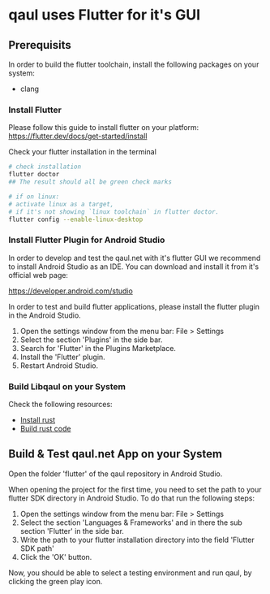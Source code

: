 # qaul uses Flutter for it's GUI

## Prerequisits

In order to build the flutter toolchain, install the following packages on your system:

* clang


### Install Flutter

Please follow this guide to install flutter on your platform:
<https://flutter.dev/docs/get-started/install>


Check your flutter installation in the terminal

```sh
# check installation
flutter doctor
## The result should all be green check marks

# if on linux:
# activate linux as a target, 
# if it's not showing `linux toolchain` in flutter doctor.
flutter config --enable-linux-desktop
```


### Install Flutter Plugin for Android Studio

In order to develop and test the qaul.net with it's flutter GUI we recommend to install Android Studio as an IDE.
You can download and install it from it's official web page:

<https://developer.android.com/studio>


In order to test and build flutter applications, please install the flutter plugin in the Android Studio.

1) Open the settings window from the menu bar: File > Settings
2) Select the section 'Plugins' in the side bar.
3) Search for 'Flutter' in the Plugins Marketplace.
4) Install the 'Flutter' plugin.
5) Restart Android Studio.



### Build Libqaul on your System

Check the following resources:

* [Install rust](qaul/rust/rust-install.md)
* [Build rust code](qaul/rust/rust-build.md)


## Build & Test qaul.net App on your System

Open the folder 'flutter' of the qaul repository in Android Studio.

When opening the project for the first time, you need to set the path to your flutter SDK directory in Android Studio.
To do that run the following steps:

1) Open the settings window from the menu bar: File > Settings
2) Select the section 'Languages & Frameworks' and in there the sub section 'Flutter' in the side bar.
3) Write the path to your flutter installation directory into the field 'Flutter SDK path'
4) Click the 'OK' button.

Now, you should be able to select a testing environment and run qaul, by clicking the green play icon.
